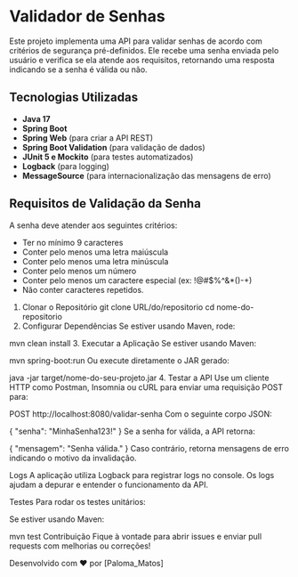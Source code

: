 # Validador de Senhas

Este projeto implementa uma API para validar senhas de acordo com critérios de segurança pré-definidos. Ele recebe uma senha enviada pelo usuário e verifica se ela atende aos requisitos, retornando uma resposta indicando se a senha é válida ou não.

## Tecnologias Utilizadas

- **Java 17**
- **Spring Boot**
- **Spring Web** (para criar a API REST)
- **Spring Boot Validation** (para validação de dados)
- **JUnit 5 e Mockito** (para testes automatizados)
- **Logback** (para logging)
- **MessageSource** (para internacionalização das mensagens de erro)

## Requisitos de Validação da Senha

A senha deve atender aos seguintes critérios:

- Ter no mínimo 9 caracteres
- Conter pelo menos uma letra maiúscula
- Conter pelo menos uma letra minúscula
- Conter pelo menos um número
- Conter pelo menos um caractere especial (ex: !@#$%^&*()-+)
- Não conter caracteres repetidos.


1. Clonar o Repositório
git clone URL/do/repositorio
cd nome-do-repositorio
2. Configurar Dependências
Se estiver usando Maven, rode:

mvn clean install
3. Executar a Aplicação
Se estiver usando Maven:

mvn spring-boot:run
Ou execute diretamente o JAR gerado:

java -jar target/nome-do-seu-projeto.jar
4. Testar a API
Use um cliente HTTP como Postman, Insomnia ou cURL para enviar uma requisição POST para:

POST http://localhost:8080/validar-senha
Com o seguinte corpo JSON:

{
    "senha": "MinhaSenha123!"
}
Se a senha for válida, a API retorna:

{
    "mensagem": "Senha válida."
}
Caso contrário, retorna mensagens de erro indicando o motivo da invalidação.

Logs
A aplicação utiliza Logback para registrar logs no console. Os logs ajudam a depurar e entender o funcionamento da API.

Testes
Para rodar os testes unitários:

Se estiver usando Maven:

mvn test
Contribuição
Fique à vontade para abrir issues e enviar pull requests com melhorias ou correções!

Desenvolvido com ❤️ por [Paloma_Matos]
